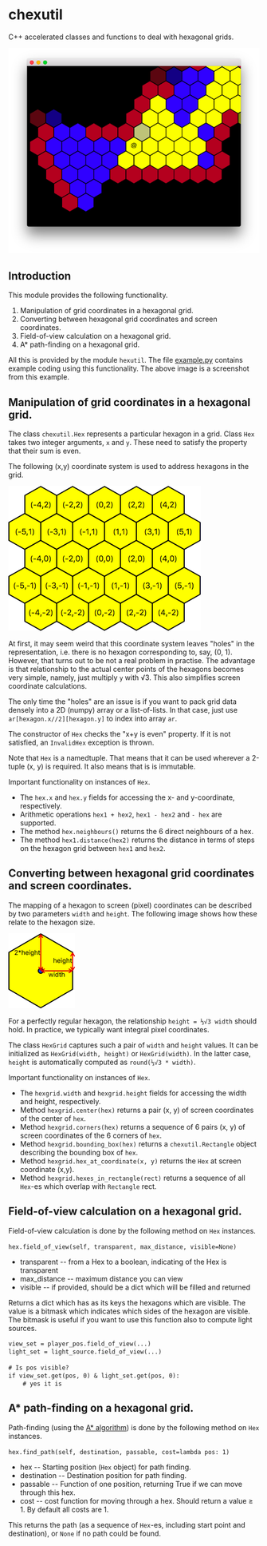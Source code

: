 # chexutil
C++ accelerated classes and functions to deal with hexagonal grids. 

![Screenshot of example.py](img/screenshot.png)

## Introduction

This module provides the following functionality.

1. Manipulation of grid coordinates in a hexagonal grid.
2. Converting between hexagonal grid coordinates and screen coordinates.
3. Field-of-view calculation on a hexagonal grid.
4. A\* path-finding on a hexagonal grid.

All this is provided by the module `hexutil`.
The file [example.py](example.py) contains example coding using this functionality.
The above image is a screenshot from this example.

## Manipulation of grid coordinates in a hexagonal grid.

The class `chexutil.Hex` represents a particular hexagon in a grid.
Class `Hex` takes two integer arguments, `x` and `y`. 
These need to satisfy the property that their sum is even.

The following (x,y) coordinate system is used to address hexagons in the grid.

![Hexgrid coordinate system](img/hexcoords.png)

At first, it may seem weird that this coordinate system leaves "holes" in the representation, 
i.e. there is no hexagon corresponding to, say,  (0, 1). However, that turns out to be not a real problem in practise.
The advantage is that relationship to the actual center points of the hexagons becomes very simple, namely, just
multiply `y` with √3. This also simplifies screen coordinate calculations.

The only time the "holes" are an issue is if you want to pack grid data densely into a 2D (numpy) array or a list-of-lists. In that case, just use 
`ar[hexagon.x//2][hexagon.y]` to index into array `ar`.

The constructor of `Hex` checks the "x+y is even" property. If it is not satisfied, an `InvalidHex` exception is thrown.

Note that `Hex` is a namedtuple. That means that it can be used wherever a 2-tuple (x, y) is required.
It also means that is is immutable.

Important functionality on instances of `Hex`.
* The `hex.x` and `hex.y` fields for accessing the x- and y-coordinate, respectively.
* Arithmetic operations `hex1 + hex2`, `hex1 - hex2` and `- hex` are supported.
* The method `hex.neighbours()` returns the 6 direct neighbours of a hex.
* The method `hex1.distance(hex2)` returns the distance in terms of steps on the hexagon grid between `hex1` and `hex2`.


## Converting between hexagonal grid coordinates and screen coordinates.

The mapping of a hexagon to screen (pixel) coordinates can be described by two parameters `width` and `height`.
The following image shows how these relate to the hexagon size.

![Hexgrid width and height](img/widthheight.png)

For a perfectly regular hexagon, the relationship `height = ⅓√3 width` should hold. In practice, we typically want integral pixel coordinates.

The class `HexGrid` captures such a pair of `width` and `height` values. It can be initialized as `HexGrid(width, height)`
or `HexGrid(width)`. In the latter case, `height` is automatically computed as `round(⅓√3 * width)`.

Important functionality on instances of `Hex`.
* The `hexgrid.width` and `hexgrid.height` fields for accessing the width and height, respectively.
* Method `hexgrid.center(hex)` returns a pair (x, y) of screen coordinates of the center of `hex`.
* Method `hexgrid.corners(hex)` returns a sequence of 6 pairs (x, y) of screen coordinates of the 6 corners of `hex`.
* Method `hexgrid.bounding_box(hex)` returns a `chexutil.Rectangle` object describing the bounding box of `hex`.
* Method `hexgrid.hex_at_coordinate(x, y)` returns the `Hex` at screen coordinate (x,y).
* Method `hexgrid.hexes_in_rectangle(rect)` returns a sequence of all `Hex`-es which overlap with `Rectangle` rect.

## Field-of-view calculation on a hexagonal grid.

Field-of-view calculation is done by the following method on `Hex` instances.

` hex.field_of_view(self, transparent, max_distance, visible=None) `

*   transparent  -- from a Hex to a boolean, indicating of the Hex is transparent
*   max\_distance -- maximum distance you can view
*   visible      -- if provided, should be a dict which will be filled and returned

Returns a dict which has as its keys the hexagons which are visible.
The value is a bitmask which indicates which sides of the hexagon are visible.
The bitmask is useful if you want to use this function also to compute light sources.

    view_set = player_pos.field_of_view(...)
    light_set = light_source.field_of_view(...)

    # Is pos visible?
    if view_set.get(pos, 0) & light_set.get(pos, 0):
        # yes it is


## A\* path-finding on a hexagonal grid.

Path-finding (using the [A\* algorithm](https://en.wikipedia.org/wiki/A*_search_algorithm)) is done by the following method on `Hex` instances.

`hex.find_path(self, destination, passable, cost=lambda pos: 1)`

*  hex         -- Starting position (`Hex` object) for path finding.
*  destination -- Destination position for path finding.
*  passable    -- Function of one position, returning True if we can move through this hex.
*  cost        -- cost function for moving through a hex. Should return a value ≥ 1. By default all costs are 1.

This returns the path (as a sequence of `Hex`-es, including start point and destination), or `None` if no path could be found.
